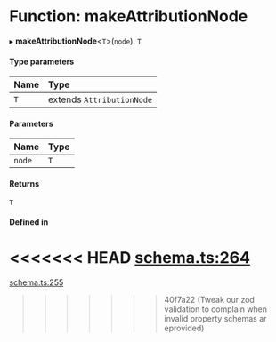 # Function: makeAttributionNode

▸ **makeAttributionNode**<`T`\>(`node`): `T`

#### Type parameters

| Name | Type |
| :------ | :------ |
| `T` | extends `AttributionNode` |

#### Parameters

| Name | Type |
| :------ | :------ |
| `node` | `T` |

#### Returns

`T`

#### Defined in

<<<<<<< HEAD
[schema.ts:264](https://github.com/coda/packs-sdk/blob/main/schema.ts#L264)
=======
[schema.ts:255](https://github.com/coda/packs-sdk/blob/main/schema.ts#L255)
>>>>>>> 40f7a22 (Tweak our zod validation to complain when invalid property schemas ar eprovided)
